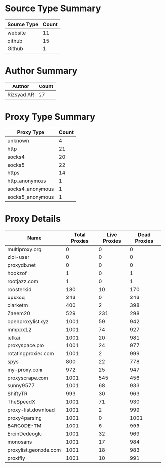 # Source Type Summary

| Source Type | Count |
|-------------|-------|
| website | 11 |
| github | 15 |
| Github | 1 |


# Author Summary

| Author | Count |
|--------|-------|
| Rizsyad AR | 27 |


# Proxy Type Summary

| Proxy Type | Count |
|------------|-------|
| unknown | 4 |
| http | 21 |
| socks4 | 20 |
| socks5 | 22 |
| https | 14 |
| http_anonymous | 1 |
| socks4_anonymous | 1 |
| socks5_anonymous | 1 |


# Proxy Details

| Name | Total Proxies | Live Proxies | Dead Proxies |
|------|---------------|--------------|---------------|
| multiproxy.org | 0 | 0 | 0 |
| zloi-user | 0 | 0 | 0 |
| proxydb.net | 0 | 0 | 0 |
| hookzof | 1 | 0 | 1 |
| rootjazz.com | 1 | 0 | 1 |
| roosterkid | 180 | 10 | 170 |
| opsxcq | 343 | 0 | 343 |
| clarketm | 400 | 2 | 398 |
| Zaeem20 | 529 | 231 | 298 |
| openproxylist.xyz | 1001 | 59 | 942 |
| mmppx12 | 1001 | 74 | 927 |
| jetkai | 1001 | 20 | 981 |
| proxyspace.pro | 1001 | 24 | 977 |
| rotatingproxies.com | 1001 | 2 | 999 |
| spys | 800 | 22 | 778 |
| my-proxy.com | 972 | 25 | 947 |
| proxyscrape.com | 1001 | 545 | 456 |
| sunny9577 | 1001 | 68 | 933 |
| ShiftyTR | 993 | 30 | 963 |
| TheSpeedX | 1001 | 71 | 930 |
| proxy-list.download | 1001 | 2 | 999 |
| proxy4parsing | 1001 | 0 | 1001 |
| B4RC0DE-TM | 1001 | 6 | 995 |
| ErcinDedeoglu | 1001 | 32 | 969 |
| monosans | 1001 | 17 | 984 |
| proxylist.geonode.com | 1001 | 18 | 983 |
| proxifly | 1001 | 10 | 991 |
